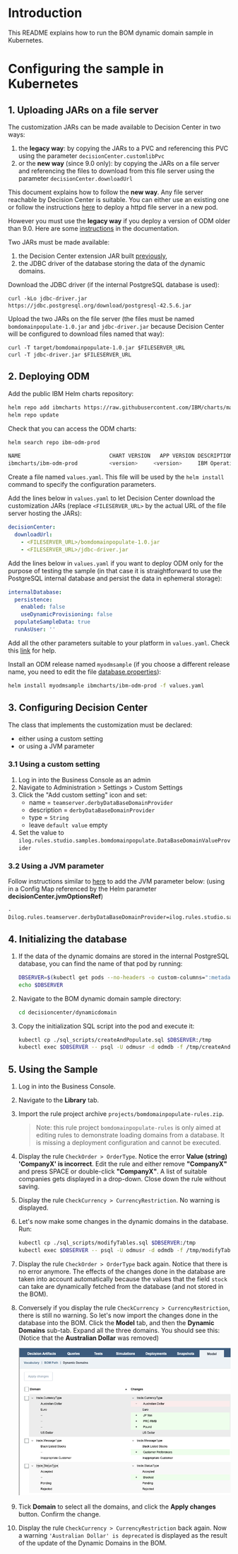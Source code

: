 # Introduction

This README explains how to run the BOM dynamic domain sample in Kubernetes.

#  Configuring the sample in Kubernetes

## 1. Uploading JARs on a file server

The customization JARs can be made available to Decision Center in two ways:
1. the **legacy way**: by copying the JARs to a PVC and referencing this PVC using the parameter `decisionCenter.customlibPvc`
1. or the **new way** (since 9.0 only): by copying the JARs on a file server and referencing the files to download from this file server using the parameter `decisionCenter.downloadUrl`

This document explains how to follow the **new way**. Any file server reachable by Decision Center is suitable. You can either use an existing one or follow the instructions [here](../README.md#setup-an-httpd-file-server) to deploy a httpd file server in a new pod.

However you must use the **legacy way** if you deploy a version of ODM older than 9.0. Here are some [instructions](https://www.ibm.com/docs/en/odm/9.0.0?topic=kubernetes-customizing-decision-center-business-console) in the documentation.

Two JARs must be made available:
  1. the Decision Center extension JAR built [previously](README.md#building-the-decision-center-extension-jar),
  1. the JDBC driver of the database storing the data of the dynamic domains.

Download the JDBC driver (if the internal PostgreSQL database is used):
```
curl -kLo jdbc-driver.jar https://jdbc.postgresql.org/download/postgresql-42.5.6.jar
```

Upload the two JARs on the file server (the files must be named `bomdomainpopulate-1.0.jar` and `jdbc-driver.jar` because Decision Center will be configured to download files named that way):
```
curl -T target/bomdomainpopulate-1.0.jar $FILESERVER_URL
curl -T jdbc-driver.jar $FILESERVER_URL
```

## 2. Deploying ODM

Add the public IBM Helm charts repository:
```bash
helm repo add ibmcharts https://raw.githubusercontent.com/IBM/charts/master/repo/ibm-helm
helm repo update
````

Check that you can access the ODM charts:
```bash
helm search repo ibm-odm-prod
```
```bash
NAME                        	CHART VERSION	APP VERSION	DESCRIPTION
ibmcharts/ibm-odm-prod      	<version>     <version>  	IBM Operational Decision Manager  License By in...
```

Create a file named `values.yaml`. This file will be used by the `helm install` command to specify the configuration parameters. 

Add the lines below in `values.yaml` to let Decision Center download the customization JARs (replace `<FILESERVER_URL>` by the actual URL of the file server hosting the JARs):
```yaml
decisionCenter:
  downloadUrl:
    - <FILESERVER_URL>/bomdomainpopulate-1.0.jar
    - <FILESERVER_URL>/jdbc-driver.jar
```

Add the lines below in `values.yaml` if you want to deploy ODM only for the purpose of testing the sample (in that case it is straightforward to use the PostgreSQL internal database and persist the data in ephemeral storage): 
```yaml
internalDatabase:
  persistence:
    enabled: false
    useDynamicProvisioning: false
  populateSampleData: true
  runAsUser: ''
```

Add all the other parameters suitable to your platform in `values.yaml`. Check this [link](https://github.com/DecisionsDev/odm-docker-kubernetes/tree/master/platform) for help.

Install an ODM release named `myodmsample` (if you choose a different release name, you need to edit the file [database.properties](src/ilog.rules.studio.samples.bomdomainpopulate/src/main/resources/data/database.properties)):
```bash
helm install myodmsample ibmcharts/ibm-odm-prod -f values.yaml
```

## 3. Configuring Decision Center

The class that implements the customization must be declared:
- either using a custom setting
- or using a JVM parameter 

### 3.1 Using a custom setting
1. Log in into the Business Console as an admin
1. Navigate to Administration > Settings > Custom Settings
1. Click the "Add custom setting" icon and set:
    - name = `teamserver.derbyDataBaseDomainProvider`
    - description = `derbyDataBaseDomainProvider`
    - type = `String`
    - leave `default value` empty
1. Set the value to `ilog.rules.studio.samples.bomdomainpopulate.DataBaseDomainValueProvider`

### 3.2 Using a JVM parameter

Follow instructions similar to [here](https://www.ibm.com/docs/en/odm/9.0.0?topic=kubernetes-persisting-decision-center-ruleset-cache) to add the JVM parameter below: (using in a Config Map referenced by the Helm parameter **decisionCenter.jvmOptionsRef**)
```
-Dilog.rules.teamserver.derbyDataBaseDomainProvider=ilog.rules.studio.samples.bomdomainpopulate.DataBaseDomainValueProvider
```

## 4. Initializing the database

1. If the data of the dynamic domains are stored in the internal PostgreSQL database, you can find the name of that pod by running:
    ```bash
    DBSERVER=$(kubectl get pods --no-headers -o custom-columns=":metadata.name" |grep dbserver)
    echo $DBSERVER
    ```

1. Navigate to the BOM dynamic domain sample directory:
    ```bash
    cd decisioncenter/dynamicdomain
    ```

1. Copy the initialization SQL script into the pod and execute it:
    ```bash
    kubectl cp ./sql_scripts/createAndPopulate.sql $DBSERVER:/tmp
    kubectl exec $DBSERVER -- psql -U odmusr -d odmdb -f /tmp/createAndPopulate.sql
    ```

## 5. Using the Sample

1. Log in into the Business Console.
1. Navigate to the **Library** tab.
1. Import the rule project archive `projects/bomdomainpopulate-rules.zip`.
    > Note: this rule project `bomdomainpopulate-rules` is only aimed at editing rules to demonstrate loading domains from a database. It is missing a deployment configuration and cannot be executed.
1. Display the rule `CheckOrder > OrderType`. Notice the error **Value (string) 'CompanyX' is incorrect**. Edit the rule and either remove **"CompanyX"** and press SPACE or double-click **"CompanyX"**. A list of suitable companies gets displayed in a drop-down. Close down the rule without saving.
1. Display the rule `CheckCurrency > CurrencyRestriction`. No warning is displayed.
1. Let's now make some changes in the dynamic domains in the database. Run:
    ```bash
    kubectl cp ./sql_scripts/modifyTables.sql $DBSERVER:/tmp
    kubectl exec $DBSERVER -- psql -U odmusr -d odmdb -f /tmp/modifyTables.sql
    ```

1. Display the rule `CheckOrder > OrderType` back again. Notice that there is no error anymore. The effects of the changes done in the database are taken into account automatically because the values that the field `stock` can take are dynamically fetched from the database (and not stored in the BOM).
1. Conversely if you display the rule `CheckCurrency > CurrencyRestriction`, there is still no warning. So let's now import the changes done in the database into the BOM. Click the **Model** tab, and then the **Dynamic Domains** sub-tab. Expand all the three domains. You should see this: (Notice that the **Australian Dollar** was removed)

    ![Dynamic Domains update](images/dynamicDomainsUpdate.png)

1. Tick **Domain** to select all the domains, and click the **Apply changes** button. Confirm the change.
1. Display the rule `CheckCurrency > CurrencyRestriction` back again. Now a warning `'Australian Dollar' is deprecated` is displayed as the result of the update of the Dynamic Domains in the BOM.
